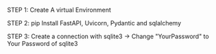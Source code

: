 STEP 1: Create A virtual Environment

STEP 2: pip Install FastAPI, Uvicorn, Pydantic and sqlalchemy

STEP 3: Create a connection with sqlite3
      -> Change "YourPassword" to Your Password of sqlite3
